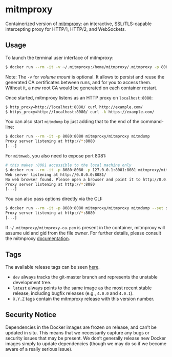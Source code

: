 # mitmproxy

Containerized version of [mitmproxy](https://mitmproxy.org/): an interactive, SSL/TLS-capable intercepting proxy for HTTP/1, HTTP/2, and WebSockets.

## Usage

To launch the terminal user interface of mitmproxy:

```sh
$ docker run --rm -it -v ~/.mitmproxy:/home/mitmproxy/.mitmproxy -p 8080:8080 mitmproxy/mitmproxy
```

Note: The `-v` for *volume mount* is optional. It allows to persist and reuse the generated CA certificates between runs, and for you to access them.
Without it, a new root CA would be generated on each container restart.

Once started, mitmproxy listens as an HTTP proxy on `localhost:8080`:

```sh
$ http_proxy=http://localhost:8080/ curl http://example.com/
$ https_proxy=http://localhost:8080/ curl -k https://example.com/
```

You can also start `mitmdump` by just adding that to the end of the command-line:

```sh
$ docker run --rm -it -p 8080:8080 mitmproxy/mitmproxy mitmdump
Proxy server listening at http://*:8080
[...]
```

For `mitmweb`, you also need to expose port 8081:

```sh
# this makes :8081 accessible to the local machine only
$ docker run --rm -it -p 8080:8080 -p 127.0.0.1:8081:8081 mitmproxy/mitmproxy mitmweb --web-host 0.0.0.0
Web server listening at http://0.0.0.0:8081/
No web browser found. Please open a browser and point it to http://0.0.0.0:8081/
Proxy server listening at http://*:8080
[...]
```

You can also pass options directly via the CLI:

```sh
$ docker run --rm -it -p 8080:8080 mitmproxy/mitmproxy mitmdump --set ssl_insecure=true
Proxy server listening at http://*:8080
[...]
```

If `~/.mitmproxy/mitmproxy-ca.pem` is present in the container, mitmproxy will assume uid and gid from the file owner.
For further details, please consult the mitmproxy [documentation](https://docs.mitmproxy.org/en/stable/).

## Tags

The available release tags can be seen
[here](https://hub.docker.com/r/mitmproxy/mitmproxy/tags/).

* `dev` always tracks the git-master branch and represents the unstable development tree.
* `latest` always points to the same image as the most recent stable release, including bugfix releases (e.g., `4.0.0` and `4.0.1`).
* `X.Y.Z` tags contain the mitmproxy release with this version number.

## Security Notice

Dependencies in the Docker images are frozen on release, and can’t be updated in
situ. This means that we necessarily capture any bugs or security issues that
may be present. We don’t generally release new Docker images simply to update
dependencies (though we may do so if we become aware of a really serious issue).
